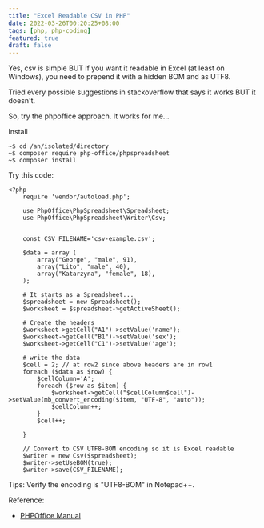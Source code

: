```yaml
---
title: "Excel Readable CSV in PHP"
date: 2022-03-26T00:20:25+08:00
tags: [php, php-coding]
featured: true
draft: false
---
```


Yes, csv is simple BUT if you want it readable in Excel (at least on Windows), you need to prepend it with a hidden BOM and as UTF8.

Tried every possible suggestions in stackoverflow that says it works BUT it doesn't.

So, try the phpoffice approach. It works for me...

Install
```
~$ cd /an/isolated/directory
~$ composer require php-office/phpspreadsheet
~$ composer install
```

Try this code:
```
<?php
    require 'vendor/autoload.php';

    use PhpOffice\PhpSpreadsheet\Spreadsheet;
    use PhpOffice\PhpSpreadsheet\Writer\Csv;


    const CSV_FILENAME='csv-example.csv';

    $data = array (
        array("George", "male", 91),
        array("Lito", "male", 40),
        array("Katarzyna", "female", 18),
    );

    # It starts as a Spreadsheet...
    $spreadsheet = new Spreadsheet();
    $worksheet = $spreadsheet->getActiveSheet();

    # Create the headers
    $worksheet->getCell("A1")->setValue('name');
    $worksheet->getCell("B1")->setValue('sex');
    $worksheet->getCell("C1")->setValue('age');

    # write the data
    $cell = 2; // at row2 since above headers are in row1
    foreach ($data as $row) {
        $cellColumn='A';
        foreach ($row as $item) {
            $worksheet->getCell("$cellColumn$cell")->setValue(mb_convert_encoding($item, "UTF-8", "auto"));
            $cellColumn++;
        }
        $cell++;

    }

    // Convert to CSV UTF8-BOM encoding so it is Excel readable
    $writer = new Csv($spreadsheet);
    $writer->setUseBOM(true);
    $writer->save(CSV_FILENAME);
```

Tips: Verify the encoding is "UTF8-BOM" in Notepad++. 

Reference:
* [PHPOffice Manual](https://phpspreadsheet.readthedocs.io/en/latest/)

